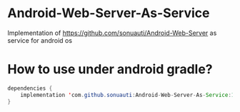 # Android-Web-Server-As-Service
Implementation of https://github.com/sonuauti/Android-Web-Server as service for android os

# How to use under android gradle?

```java
dependencies {
	implementation 'com.github.sonuauti:Android-Web-Server-As-Service:1.0.1'
}
```

